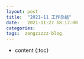 ```yaml
---
layout: post
title:  "2021-11 工作总结"
date:   2021-11-27 18:17:00
categories: 
tags:  zengzzzzz-blog
---
```


* content
{:toc}

  
&nbsp;
